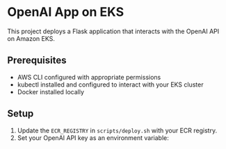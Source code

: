 # OpenAI App on EKS

This project deploys a Flask application that interacts with the OpenAI API on Amazon EKS.

## Prerequisites

- AWS CLI configured with appropriate permissions
- kubectl installed and configured to interact with your EKS cluster
- Docker installed locally

## Setup

1. Update the `ECR_REGISTRY` in `scripts/deploy.sh` with your ECR registry.
2. Set your OpenAI API key as an environment variable:
